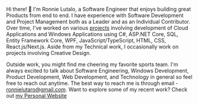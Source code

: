 Hi there! 👋 I'm Ronnie Lutalo, a Software Engineer that enjoys building great Products from end to end. I have experience with Software Development and Project Management both as a Leader and as an Individual Contributor. Over time, I've worked on various [projects](https://ronnielutalo.github.io/projects) involving development of Cloud Applications and Windows Applications using C#, ASP.NET Core, SQL, Entity Framework Core, WPF, JavaScript/TypeScript, HTML, CSS, React.js/Next.js. Aside from my Technical work, I occasionally work on projects involving Creative Design.

Outside work, you might find me cheering my favorite sports team. I'm always excited to talk about Software Engineering, Windows Development, Product Development, Web Development, and Technology in general so feel free to reach out anytime. The best way to reach me is through email - ronnielutaro@gmail.com. Want to explore some of my recent work? Check out [my Personal Website](https://ronnielutalo.github.io/)
